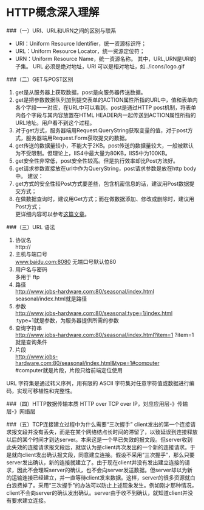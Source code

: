HTTP概念深入理解
===

###（一）URI、URL和URN之间的区别与联系
* URI：Uniform Resource Identifier，统一资源标识符；
* URL：Uniform Resource Locator，统一资源定位符；
* URN：Uniform Resource Name，统一资源名称。
其中，URL,URN是URI的子集。
URL 必须是绝对地址，URI 可以是相对地址，如../icons/logo.gif

###（二）GET与POST区别
1. get是从服务器上获取数据，post是向服务器传送数据。
2. get是把参数数据队列加到提交表单的ACTION属性所指的URL中，值和表单内各个字段一一对应，在URL中可以看到。post是通过HTTP post机制，将表单内各个字段与其内容放置在HTML HEADER内一起传送到ACTION属性所指的URL地址。用户看不到这个过程。
3. 对于get方式，服务器端用Request.QueryString获取变量的值，对于post方式，服务器端用Request.Form获取提交的数据。
4. get传送的数据量较小，不能大于2KB。post传送的数据量较大，一般被默认为不受限制。但理论上，IIS4中最大量为80KB，IIS5中为100KB。
5. get安全性非常低，post安全性较高。但是执行效率却比Post方法好。
6. get请求参数直接放在url中作为QueryString，post请求参数是放在http body中。
建议：
1. get方式的安全性较Post方式要差些，包含机密信息的话，建议用Post数据提交方式；
2. 在做数据查询时，建议用Get方式；而在做数据添加、修改或删除时，建议用Post方式；  
更详细内容可以参考[这篇文章](http://www.diffen.com/difference/GET_(HTTP)_vs_POST_(HTTP))。

###（三）URL 语法
1. 协议名  
   http://
2. 主机与端口号  
   www.baidu.com:8080 无端口号默认位80
3. 用户名与密码  
   多用于 ftp
4. 路径  
   http://www.jobs-hardware.com:80/seasonal/index.html  
   seasonal/index.html就是路径
5. 参数  
   http://www.jobs-hardware.com:80/seasonal:type=1/index.html  
   :type=1就是参数，为服务器提供所需的参数
6. 查询字符串  
  http://www.jobs-hardware.com:80/seasonal/index.html?item=1
?item=1就是查询条件
7. 片段  
  http://www.jobs-hardware.com:80/seasonal/index.html&type=1#computer  
  \#computer就是片段，片段只给前端定位使用

URL 字符集是通过转义序列，用有限的 ASCII 字符集对任意字符值或数据进行编码，实现可移植性和完整性。

###（四）HTTP数据传输本质
HTTP over TCP over IP，对应应用层-》传输层-》网络层

###（五）TCP连接建立过程中为什么需要“三次握手”
client发出的第一个连接请求报文段并没有丢失，而是在某个网络结点长时间的滞留了，以致延误到连接释放以后的某个时间才到达server。本来这是一个早已失效的报文段。但server收到此失效的连接请求报文段后，就误认为是client再次发出的一个新的连接请求。于是就向client发出确认报文段，同意建立连接。假设不采用“三次握手”，那么只要server发出确认，新的连接就建立了。由于现在client并没有发出建立连接的请求，因此不会理睬server的确认，也不会向server发送数据。但server却以为新的运输连接已经建立，并一直等待client发来数据。这样，server的很多资源就白白浪费掉了。采用“三次握手”的办法可以防止上述现象发生。例如刚才那种情况，client不会向server的确认发出确认。server由于收不到确认，就知道client并没有要求建立连接。

